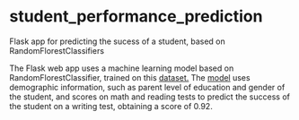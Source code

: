 # student_performance_prediction
Flask app for predicting the sucess of a student, based on RandomFlorestClassifiers

The Flask web app uses a machine learning model based on RandomFlorestClassifier, trained on this [dataset.](https://www.kaggle.com/datasets/rkiattisak/student-performance-in-mathematics)
The [model](https://www.kaggle.com/code/dantasjcs/student-performance-prediction-with-randomflorest) uses demographic information, such as parent level of education and gender of the student, and scores on math and reading tests to predict the success of the student on a writing test, obtaining a score of 0.92.

